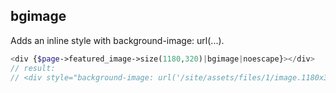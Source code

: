 ## bgimage

Adds an inline style with background-image: url(...).

```php
<div {$page->featured_image->size(1180,320)|bgimage|noescape}></div>
// result:
// <div style="background-image: url('/site/assets/files/1/image.1180x320.jpg')"></div>
```